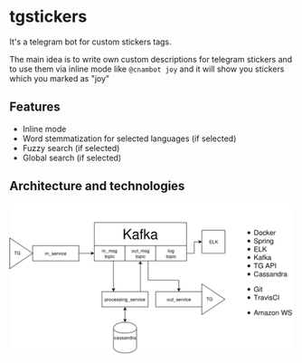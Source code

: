 # tgstickers
It's a telegram bot for custom stickers tags.

The main idea is to write own custom descriptions for telegram stickers and to use them via inline mode like ```@cnambot joy``` and it will show you stickers which you marked as "joy"

## Features
* Inline mode
* Word stemmatization for selected languages (if selected)
* Fuzzy search (if selected)
* Global search (if selected)

## Architecture and technologies
![alt text](https://github.com/IngvarJackal/tgstickers/blob/master/doc/diagram.png)
